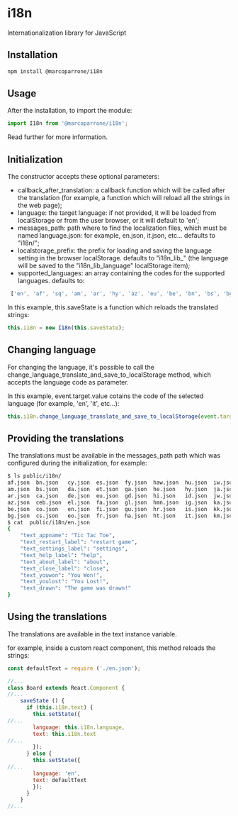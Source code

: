 # i18n
Internationalization library for JavaScript

## Installation

```sh
npm install @marcoparrone/i18n
```

## Usage

After the installation, to import the module:

```js
import I18n from '@marcoparrone/i18n';
```

Read further for more information.

## Initialization

The constructor accepts these optional parameters:

 * callback_after_translation: a callback function which will be called after the translation (for example, a function which will reload all the strings in the web page);
 * language: the target language: if not provided, it will be loaded from localStorage or from the user browser, or it will default to 'en';
 * messages_path: path where to find the localization files, which must be named language.json: for example, en.json, it.json, etc... defaults to "i18n/";
 * localstorage_prefix: the prefix for loading and saving the language setting in the browser localStorage. defaults to "i18n_lib_" (the language will be saved to the "i18n_lib_language" localStorage item);
 * supported_languages: an array containing the codes for the supported languages. defaults to:
```js
 ['en', 'af', 'sq', 'am', 'ar', 'hy', 'az', 'eu', 'be', 'bn', 'bs', 'bg', 'ca', 'ceb', 'ny', 'zh-CN', 'zh-TW', 'co', 'hr', 'cs', 'da', 'nl', 'eo', 'et', 'tl', 'fi', 'fr', 'fy', 'gl', 'ka', 'de', 'el', 'gu', 'ht', 'ha', 'haw', 'iw', 'hi', 'hmn', 'hu', 'is', 'ig', 'id', 'ga', 'it', 'ja', 'jw', 'kn', 'kk', 'km', 'rw', 'ko', 'ku', 'ky', 'lo', 'la', 'lv', 'lt', 'lb', 'mk', 'mg', 'ms', 'ml', 'mt', 'mi', 'mr', 'mn', 'my', 'ne', 'no', 'or', 'ps', 'fa', 'pl', 'pt', 'pa', 'ro', 'ru', 'sm', 'gd', 'sr', 'st', 'sn', 'sd', 'si', 'sk', 'sl', 'so', 'es', 'su', 'sw', 'sv', 'tg', 'ta', 'tt', 'te', 'th', 'tr', 'tk', 'uk', 'ur', 'ug', 'uz', 'vi', 'cy', 'xh', 'yi', 'yo', 'zu', 'he', 'zh']
```

In this example, this.saveState is a function which reloads the translated strings:

```js
this.i18n = new I18n(this.saveState);
```

## Changing language

For changing the language, it's possible to call the change_language_translate_and_save_to_localStorage method, which accepts the language code as parameter.

In this example, event.target.value cotains the code of the selected language (for example, 'en', 'it', etc...):

```js
this.i18n.change_language_translate_and_save_to_localStorage(event.target.value);
```

## Providing the translations

The translations must be available in the messages_path path which was configured during the initialization, for example:

```sh
$ ls public/i18n/
af.json  bn.json   cy.json  es.json  fy.json  haw.json  hu.json  iw.json  kn.json  lo.json  ml.json  ne.json  pl.json  sd.json  so.json  sw.json  tl.json  uz.json     zh-TW.json
am.json  bs.json   da.json  et.json  ga.json  he.json   hy.json  ja.json  ko.json  lt.json  mn.json  nl.json  ps.json  si.json  sq.json  ta.json  tr.json  vi.json     zh.json
ar.json  ca.json   de.json  eu.json  gd.json  hi.json   id.json  jw.json  ku.json  lv.json  mr.json  no.json  pt.json  sk.json  sr.json  te.json  tt.json  xh.json     zu.json
az.json  ceb.json  el.json  fa.json  gl.json  hmn.json  ig.json  ka.json  ky.json  mg.json  ms.json  ny.json  ro.json  sl.json  st.json  tg.json  ug.json  yi.json
be.json  co.json   en.json  fi.json  gu.json  hr.json   is.json  kk.json  la.json  mi.json  mt.json  or.json  ru.json  sm.json  su.json  th.json  uk.json  yo.json
bg.json  cs.json   eo.json  fr.json  ha.json  ht.json   it.json  km.json  lb.json  mk.json  my.json  pa.json  rw.json  sn.json  sv.json  tk.json  ur.json  zh-CN.json
$ cat  public/i18n/en.json
{
    "text_appname": "Tic Tac Toe",
    "text_restart_label": "restart game",
    "text_settings_label": "settings",
    "text_help_label": "help",
    "text_about_label": "about",
    "text_close_label": "close",
    "text_youwon": "You Won!",
    "text_youlost": "You Lost!",
    "text_drawn": "The game was drawn!"
}
```

## Using the translations

The translations are available in the text instance variable.

for example, inside a custom react component, this method reloads the strings:

```js
const defaultText = require ('./en.json');

//...
class Board extends React.Component {
//...
    saveState () {
      if (this.i18n.text) {
        this.setState({
//...
        language: this.i18n.language,
        text: this.i18n.text
//...
        });
      } else {
        this.setState({
//...
        language: 'en',
        text: defaultText
        });
      }
    }
//...
```


